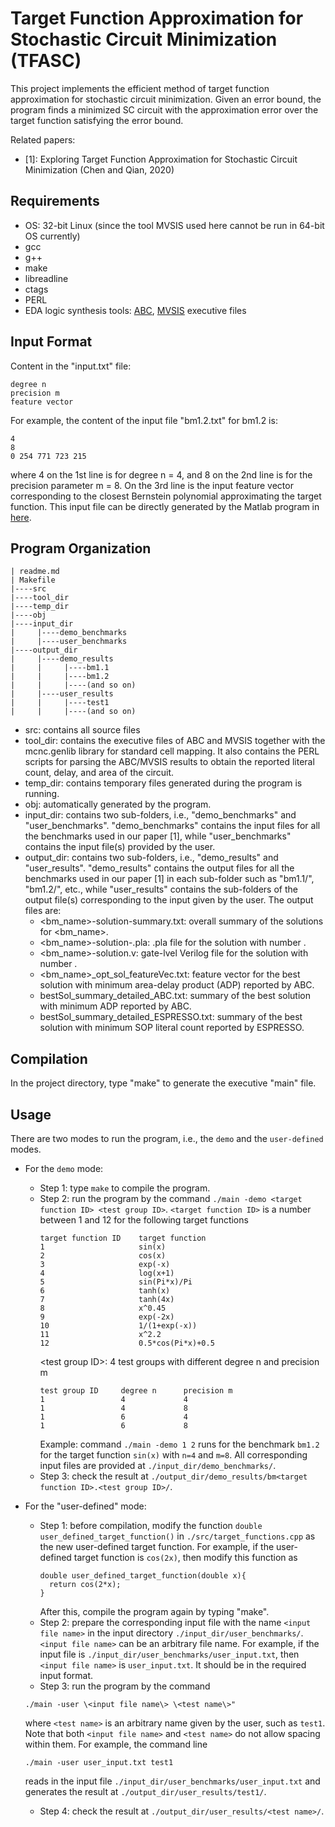 # Target Function Approximation for Stochastic Circuit Minimization (TFASC)

This project implements the efficient method of target function approximation for stochastic circuit minimization. Given an error bound, the program finds a minimized SC circuit with the approximation error over the target function satisfying the error bound.

Related papers:
- [1]: Exploring Target Function Approximation for Stochastic Circuit Minimization (Chen and Qian, 2020)

## Requirements

- OS: 32-bit Linux (since the tool MVSIS used here cannot be run in 64-bit OS currently)
- gcc
- g++
- make
- libreadline
- ctags
- PERL
- EDA logic synthesis tools: [ABC](http://people.eecs.berkeley.edu/~alanmi/abc/), [MVSIS](https://ptolemy.berkeley.edu/projects/embedded/mvsis/) executive files

## Input Format
Content in the "input.txt" file:
```
degree n
precision m
feature vector
```
For example, the content of the input file "bm1.2.txt" for bm1.2 is:
```
4
8
0 254 771 723 215
```
where 4 on the 1st line is for degree n = 4, and 8 on the 2nd line is for the precision parameter m = 8. On the 3rd line is the input feature vector corresponding to the closest Bernstein polynomial approximating the target function. This input file can be directly generated by the Matlab program in [here](https://github.com/SJTU-ECTL/TFASC/tree/master/Bernstein%20polynomial%20approximation%20by%20Matlab).

## Program Organization
```
| readme.md
| Makefile
|----src
|----tool_dir
|----temp_dir
|----obj
|----input_dir
|     |----demo_benchmarks
|     |----user_benchmarks
|----output_dir
|     |----demo_results
|     |     |----bm1.1
|     |     |----bm1.2
|     |     |----(and so on)
|     |----user_results
|     |     |----test1
|     |     |----(and so on)
```
- src: contains all source files
- tool_dir: contains the executive files of ABC and MVSIS together with the mcnc.genlib library for standard cell mapping. It also contains the PERL scripts for parsing the ABC/MVSIS results to obtain the reported literal count, delay, and area of the circuit. 
- temp_dir: contains temporary files generated during the program is running.
- obj: automatically generated by the program.
- input_dir: contains two sub-folders, i.e., "demo_benchmarks" and "user_benchmarks". "demo_benchmarks" contains the input files for all the benchmarks used in our paper [1], while "user_benchmarks" contains the input file(s) provided by the user.
- output_dir: contains two sub-folders, i.e., "demo_results" and "user_results". "demo_results" contains the output files for all the benchmarks used in our paper [1] in each sub-folder such as "bm1.1/", "bm1.2/", etc., while "user_results" contains the sub-folders of the output file(s) corresponding to the input given by the user.
  The output files are:
  - <bm_name>-solution-summary.txt: overall summary of the solutions for <bm_name>.
  - <bm_name>-solution-<num>.pla: .pla file for the solution with number <num>.
  - <bm_name>-solution<num>.v: gate-lvel Verilog file for the solution with number <num>.
  - <bm_name>_opt_sol_featureVec.txt: feature vector for the best solution with minimum area-delay product (ADP) reported by ABC.
  - bestSol_summary_detailed_ABC.txt: summary of the best solution with minimum ADP reported by ABC.
  - bestSol_summary_detailed_ESPRESSO.txt: summary of the best solution with minimum SOP literal count reported by ESPRESSO.

## Compilation
In the project directory, type "make" to generate the executive "main" file. 

## Usage
There are two modes to run the program, i.e., the `demo` and the `user-defined` modes.
- For the `demo` mode:
  - Step 1: type `make` to compile the program.
  - Step 2: run the program by the command `./main -demo <target function ID> <test group ID>`. 
    `<target function ID>` is a number between 1 and 12 for the following target functions
    ```
    target function ID    target function
    1                     sin(x)
    2                     cos(x)
    3                     exp(-x)
    4                     log(x+1)
    5                     sin(Pi*x)/Pi
    6                     tanh(x)
    7                     tanh(4x)
    8                     x^0.45
    9                     exp(-2x)
    10                    1/(1+exp(-x))
    11                    x^2.2
    12                    0.5*cos(Pi*x)+0.5
    ```
    \<test group ID\>: 4 test groups with different degree n and precision m
    ```
    test group ID     degree n      precision m
    1                 4             4
    1                 4             8
    1                 6             4
    1                 6             8
    ```
    Example: command `./main -demo 1 2` runs for the benchmark `bm1.2` for the target function `sin(x)` with `n=4` and `m=8`.
    All corresponding input files are provided at `./input_dir/demo_benchmarks/`.
  - Step 3: check the result at `./output_dir/demo_results/bm<target function ID>.<test group ID>/`.

- For the "user-defined" mode:
  - Step 1: before compilation, modify the function `double user_defined_target_function()` in `./src/target_functions.cpp` as the new user-defined target function. 
    For example, if the user-defined target function is `cos(2x)`, then modify this function as
    ```
    double user_defined_target_function(double x){
      return cos(2*x);
    }
    ```
    After this, compile the program again by typing "make".
  - Step 2: prepare the corresponding input file with the name `<input file name>` in the input directory `./input_dir/user_benchmarks/`. `<input file name>` can be an arbitrary file name. For example, if the input file is `./input_dir/user_benchmarks/user_input.txt`, then `<input file name>` is `user_input.txt`. It should be in the required input format.
  - Step 3: run the program by the command 
  ```
  ./main -user \<input file name\> \<test name\>"
  ```
  where `<test name>` is an arbitrary name given by the user, such as `test1`. Note that both `<input file name>` and `<test name>` do not allow spacing within them.
  For example, the command line
  ```
  ./main -user user_input.txt test1
  ```
  reads in the input file `./input_dir/user_benchmarks/user_input.txt` and generates the result at `./output_dir/user_results/test1/`.
  - Step 4: check the result at `./output_dir/user_results/<test name>/`.
